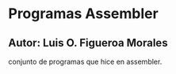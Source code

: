 # Programas Assembler
## Autor:  Luis O. Figueroa Morales
conjunto de programas que hice en assembler.
